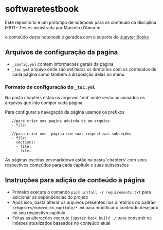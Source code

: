 # softwaretestbook

Este repositorio é um prototipo de notebook para os conteudo da disciplina IF811 - Testes ministrada por Marcelo d'Amorim.

o conteúdo deste notebook é geradoa com o suporte do [Jupyter Books](https://jupyterbook.org)

## Arquivos de configuração da pagina
- `_config.yml` contem informacoes gerais da página 
- `_toc.yml` arquivo onde são definidos os diretorios com os conteúdos de cada página como também a disposição delas no menu

### Formato de configuração do `_toc.yml` 

Na pasta chapters estão os arquivos '.md' onde serão adicionados os arquivos que irão compor cada página

Para configurar a navegação da página usamos os prefixos
```
   //para criar uma pagina advinda de um arquivo
   - file:

   //para criar uma  página com suas respectivas subseções 
   - file:
     sections: 
     - file: 
     - file: 
```
As páginas escritas em markdown estão na pasta 'chapters' com seus respectivos conteúdos para cada capítulo e suas subsessões

## Instruções para adição de conteúdo à página

- Primeiro execute o comando `pip3 install -r requirements.txt` para adicionar as dependências do projeto
- Após isso, basta alterar os arquivos presentes nos diretórios do padrão `/chapters/numero_do_capitulo/*.md` para modificar o conteúdo desejado no seu respectivo capítulo
- Feitas as alterações execute `jupyter-book build ./` para construir os indexes atualizados baseados no conteúdo atual
 